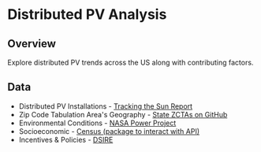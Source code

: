 # Distributed PV Analysis

## Overview

Explore distributed PV trends across the US along with contributing factors.

## Data
- Distributed PV Installations - [Tracking the Sun Report](https://emp.lbl.gov/tracking-the-sun)
- Zip Code Tabulation Area's Geography - [State ZCTAs on GitHub](https://github.com/OpenDataDE/State-zip-code-GeoJSON)
- Environmental Conditions - [NASA Power Project](https://power.larc.nasa.gov/)
- Socioeconomic - [Census (package to interact with API)](https://jtleider.github.io/censusdata/index.html)
- Incentives & Policies - [DSIRE](http://www.dsireusa.org/resources/database-archives/)



